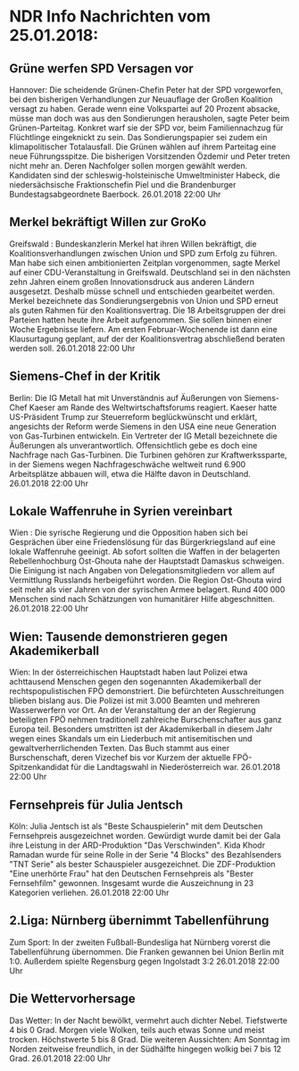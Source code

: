 # NDR Info Nachrichten vom 25.01.2018:


## Grüne werfen SPD Versagen vor
Hannover: Die scheidende Grünen-Chefin Peter hat der SPD vorgeworfen, bei den bisherigen Verhandlungen zur Neuauflage der Großen Koalition versagt zu haben. Gerade wenn eine Volkspartei auf 20 Prozent absacke, müsse man doch was aus den Sondierungen herausholen, sagte Peter beim Grünen-Parteitag. Konkret warf sie der SPD vor, beim Familiennachzug für Flüchtlinge eingeknickt zu sein. Das Sondierungspapier sei zudem ein klimapolitischer Totalausfall. Die Grünen wählen auf ihrem Parteitag eine neue Führungsspitze. Die bisherigen Vorsitzenden Özdemir und Peter treten nicht mehr an. Deren Nachfolger sollen morgen gewählt werden. Kandidaten sind der schleswig-holsteinische Umweltminister Habeck, die niedersächsische Fraktionschefin Piel und die Brandenburger Bundestagsabgeordnete Baerbock. 26.01.2018 22:00 Uhr 

## Merkel bekräftigt Willen zur GroKo
Greifswald :    Bundeskanzlerin Merkel hat ihren Willen bekräftigt, die Koalitionsverhandlungen zwischen Union und SPD zum Erfolg zu führen. Man habe sich einen ambitionierten Zeitplan vorgenommen, sagte Merkel auf einer CDU-Veranstaltung in Greifswald. Deutschland sei in den nächsten zehn Jahren einem großen Innovationsdruck aus anderen Ländern ausgesetzt. Deshalb müsse schnell und entschieden gearbeitet werden. Merkel bezeichnete das Sondierungsergebnis von Union und SPD erneut als guten Rahmen für den Koalitionsvertrag. Die 18 Arbeitsgruppen der drei Parteien hatten heute ihre Arbeit aufgenommen. Sie sollen binnen einer Woche Ergebnisse liefern. Am ersten Februar-Wochenende ist dann eine Klausurtagung geplant, auf der der Koalitionsvertrag abschließend beraten werden soll. 26.01.2018 22:00 Uhr 

## Siemens-Chef in der Kritik
Berlin:         Die IG Metall hat mit Unverständnis auf Äußerungen von Siemens-Chef Kaeser am Rande des Weltwirtschaftsforums reagiert. Kaeser hatte US-Präsident Trump zur Steuerreform beglückwünscht und erklärt, angesichts der Reform werde Siemens in den USA eine neue Generation von Gas-Turbinen entwickeln. Ein Vertreter der IG Metall bezeichnete die Äußerungen als unverantwortlich. Offensichtlich gebe es doch eine Nachfrage nach Gas-Turbinen. Die Turbinen gehören zur Kraftwerkssparte, in der Siemens wegen Nachfrageschwäche weltweit rund 6.900 Arbeitsplätze abbauen will, etwa die Hälfte davon in Deutschland. 26.01.2018 22:00 Uhr 

## Lokale Waffenruhe in Syrien vereinbart
Wien : Die syrische Regierung und die Opposition haben sich bei Gesprächen über eine Friedenslösung für das Bürgerkriegsland auf eine lokale Waffenruhe geeinigt. Ab sofort sollten die Waffen in der belagerten Rebellenhochburg Ost-Ghouta nahe der Hauptstadt Damaskus schweigen. Die Einigung ist nach Angaben von Delegationsmitgliedern vor allem auf Vermittlung Russlands herbeigeführt worden. Die Region Ost-Ghouta wird seit mehr als vier Jahren von der syrischen Armee belagert. Rund 400 000 Menschen sind nach Schätzungen von humanitärer Hilfe abgeschnitten. 26.01.2018 22:00 Uhr 

## Wien: Tausende demonstrieren gegen Akademikerball
Wien: In der österreichischen Hauptstadt haben laut Polizei etwa achttausend Menschen gegen den sogenannten Akademikerball der rechtspopulistischen FPÖ demonstriert. Die befürchteten Ausschreitungen blieben bislang aus. Die Polizei ist mit 3.000 Beamten und mehreren Wasserwerfern vor Ort. An der Veranstaltung der an der Regierung beteiligten FPÖ nehmen traditionell zahlreiche Burschenschafter aus ganz Europa teil. Besonders umstritten ist der Akademikerball in diesem Jahr wegen eines Skandals um ein Liederbuch mit antisemitischen und gewaltverherrlichenden Texten. Das Buch stammt aus einer Burschenschaft, deren Vizechef bis vor Kurzem der aktuelle FPÖ-Spitzenkandidat für die Landtagswahl in Niederösterreich war. 26.01.2018 22:00 Uhr 

## Fernsehpreis für Julia Jentsch
Köln: Julia Jentsch ist als "Beste Schauspielerin" mit dem Deutschen Fernsehpreis ausgezeichnet worden. Gewürdigt wurde damit bei der Gala ihre Leistung in der ARD-Produktion "Das Verschwinden". Kida Khodr Ramadan wurde für seine Rolle in der Serie "4 Blocks" des Bezahlsenders "TNT Serie" als bester Schauspieler ausgezeichnet. Die ZDF-Produktion "Eine unerhörte Frau" hat den Deutschen Fernsehpreis als "Bester Fernsehfilm" gewonnen. Insgesamt wurde die Auszeichnung in 23 Kategorien verliehen. 26.01.2018 22:00 Uhr 

## 2.Liga: Nürnberg übernimmt Tabellenführung
Zum Sport: In der zweiten Fußball-Bundesliga hat Nürnberg vorerst die Tabellenführung übernommen. Die Franken gewannen bei Union Berlin mit 1:0. Außerdem spielte Regensburg gegen Ingolstadt 3:2 26.01.2018 22:00 Uhr 

## Die Wettervorhersage
Das Wetter: In der Nacht bewölkt, vermehrt auch dichter Nebel. Tiefstwerte 4 bis 0 Grad. Morgen viele Wolken, teils auch etwas Sonne und meist trocken. Höchstwerte 5 bis 8 Grad. Die weiteren Aussichten: Am Sonntag im Norden zeitweise freundlich, in der Südhälfte hingegen wolkig bei 7 bis 12 Grad. 26.01.2018 22:00 Uhr 
